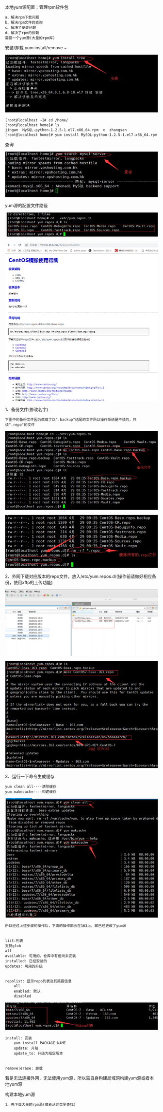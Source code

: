 本地yum源配置：管理rpm软件包

    a、解决rpm下载问题
    b、解决rpm文件的查询
    c、解决了安装问题
    d、解决了rpm的依赖
    需要一个yum源(大量的rpm库)
    
安装/卸载 yum install/remove ~

![yum](../picture/yum1.png)

    [root@localhost ~]# cd /home/
    [root@localhost home]# ls
    jingan  MySQL-python-1.2.5-1.el7.x86_64.rpm  x  zhangsan
    [root@localhost home]# yum install MySQL-python-1.2.5-1.el7.x86_64.rpm 

查询

![yum](../picture/yum.png)

    
yum源的配置文件路径

![yum](../picture/yum2.png)

![yum](../picture/yun0.png)

1、备份文件(修改名字)

    下图中的备份文件因为改成了以".backup"结尾的文件所以操作系统是不读的，只读".repo"的文件

![yum](../picture/yum3.png)

![yum](../picture/yum4.png)

2、外网下载对应版本的repo文件，放入/etc/yum.repos.d/(操作前请做好相应备份，使用xftp的上传功能)

![yum](../picture/yum5.png)

![yum](../picture/yum6.png)

3、运行一下命令生成缓存

    yum clean all----清除缓存
    yum makecache----构建缓存
    
![yum](../picture/yum7.png)

    所以经过上述步骤的操作后，下面的操作都会在163上，即已经更改了yum源
    

    list:列表
    支持glob
    all
    available: 可用的，仓库中有但尚未安装
    installed: 已经安装的
    updates: 可用的升级
    
    
    repolist: 显示repo列表及其简要信息
        all
        enabled: 默认
        disabled 
        
![yum](../picture/yum8.png)
        
        
    install: 安装
        yum install PACKAGE_NAME
        update: 升级
        update_to: 升级为指定版本
        
    
    remove|erase: 卸载
    
    

若是无法连接外网，无法使用yum源，所以需自身构建局域网构建yum源或者本地yum源

构建本地yum源

    1、先下载大量的rpm源(或者从光盘里查找)
  